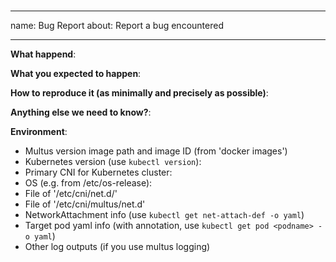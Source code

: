 #

---
name: Bug Report
about: Report a bug encountered

---
<!-- Please use this template while reporting a bug and provide as much info as possible. Not doing so may result in your bug not being addressed in a timely manner. Thanks!-->

**What happend**:

**What you expected to happen**:

**How to reproduce it (as minimally and precisely as possible)**:

**Anything else we need to know?**:

**Environment**:

- Multus version
  image path and image ID (from 'docker images')
- Kubernetes version (use `kubectl version`):
- Primary CNI for Kubernetes cluster:
- OS (e.g. from /etc/os-release):
- File of '/etc/cni/net.d/'
- File of '/etc/cni/multus/net.d'
- NetworkAttachment info (use `kubectl get net-attach-def -o yaml`)
- Target pod yaml info (with annotation, use `kubectl get pod <podname> -o yaml`)
- Other log outputs (if you use multus logging)
